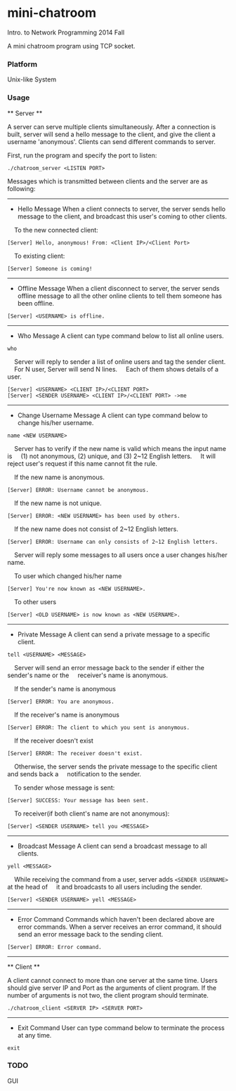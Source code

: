 # mini-chatroom
Intro. to Network Programming 2014 Fall

A mini chatroom program using TCP socket.

### Platform
Unix-like System

### Usage
** Server **

  A server can serve multiple clients simultaneously. After a connection is built, server will send a hello message to the client, and give the client a username 'anonymous'. Clients can send different commands to server.

  First, run the program and specify the port to listen:

```
./chatroom_server <LISTEN PORT>
```

  Messages which is transmitted between clients and the server are as following:

--------------------------------------------------------------------------------
* Hello Message
  When a client connects to server, the server sends hello message to the client,
  and broadcast this user's coming to other clients.


&nbsp;&nbsp;&nbsp;&nbsp;To the new connected client:

    [Server] Hello, anonymous! From: <Client IP>/<Client Port>

&nbsp;&nbsp;&nbsp;&nbsp;To existing client:

    [Server] Someone is coming!

--------------------------------------------------------------------------------
* Offline Message
  When a client disconnect to server, the server sends offline message to all the other online clients to tell them someone has been offline.

```
[Server] <USERNAME> is offline.
```

--------------------------------------------------------------------------------
* Who Message
  A client can type command below to list all online users.

```
who
```

&nbsp;&nbsp;&nbsp;&nbsp;Server will reply to sender a list of online users and tag the sender client.
&nbsp;&nbsp;&nbsp;&nbsp;For N user, Server will send N lines.
&nbsp;&nbsp;&nbsp;&nbsp;Each of them shows details of a user.

```
[Server] <USERNAME> <CLIENT IP>/<CLIENT PORT>
[Server] <SENDER USERNAME> <CLIENT IP>/<CLIENT PORT> ->me
```

--------------------------------------------------------------------------------
* Change Username Message
  A client can type command below to change his/her username.

```
name <NEW USERNAME>
```

&nbsp;&nbsp;&nbsp;&nbsp;Server has to verify if the new name is valid which means the input name is
&nbsp;&nbsp;&nbsp;&nbsp;(1) not anonymous, (2) unique, and (3) 2~12 English letters.
&nbsp;&nbsp;&nbsp;&nbsp;It will reject user's request if this name cannot fit the rule.


&nbsp;&nbsp;&nbsp;&nbsp;If the new name is anonymous.

    [Server] ERROR: Username cannot be anonymous.

&nbsp;&nbsp;&nbsp;&nbsp;If the new name is not unique.

    [Server] ERROR: <NEW USERNAME> has been used by others.

&nbsp;&nbsp;&nbsp;&nbsp;If the new name does not consist of 2~12 English letters.

    [Server] ERROR: Username can only consists of 2~12 English letters.

&nbsp;&nbsp;&nbsp;&nbsp;Server will reply some messages to all users once a user changes his/her name.

&nbsp;&nbsp;&nbsp;&nbsp;To user which changed his/her name

    [Server] You're now known as <NEW USERNAME>.

&nbsp;&nbsp;&nbsp;&nbsp;To other users

    [Server] <OLD USERNAME> is now known as <NEW USERNAME>.

--------------------------------------------------------------------------------
* Private Message
  A client can send a private message to a specific client.

```
tell <USERNAME> <MESSAGE>
```

&nbsp;&nbsp;&nbsp;&nbsp;Server will send an error message back to the sender if either the sender's name or the
&nbsp;&nbsp;&nbsp;&nbsp;receiver's name is anonymous.

&nbsp;&nbsp;&nbsp;&nbsp;If the sender's name is anonymous

    [Server] ERROR: You are anonymous.

&nbsp;&nbsp;&nbsp;&nbsp;If the receiver's name is anonymous

    [Server] ERROR: The client to which you sent is anonymous.

&nbsp;&nbsp;&nbsp;&nbsp;If the receiver doesn't exist

    [Server] ERROR: The receiver doesn't exist.

&nbsp;&nbsp;&nbsp;&nbsp;Otherwise, the server sends the private message to the specific client and sends back a
&nbsp;&nbsp;&nbsp;&nbsp;notification to the sender.


&nbsp;&nbsp;&nbsp;&nbsp;To sender whose message is sent:

    [Server] SUCCESS: Your message has been sent.

&nbsp;&nbsp;&nbsp;&nbsp;To receiver(if both client's name are not anonymous):

    [Server] <SENDER USERNAME> tell you <MESSAGE>

--------------------------------------------------------------------------------
* Broadcast Message
  A client can send a broadcast message to all clients.

```
yell <MESSAGE>
```

&nbsp;&nbsp;&nbsp;&nbsp;While receiving the command from a user, server adds `<SENDER USERNAME>` at the head of
&nbsp;&nbsp;&nbsp;&nbsp;it and broadcasts to all users including the sender.

```
[Server] <SENDER USERNAME> yell <MESSAGE>
```

--------------------------------------------------------------------------------
* Error Command
  Commands which haven't been declared above are error commands.
  When a server receives an error command, it should send an error message back to the sending client.

```
[Server] ERROR: Error command.
```

--------------------------------------------------------------------------------

** Client **

  A client cannot connect to more than one server at the same time.
  Users should give server IP and Port as the arguments of client program.
  If the number of arguments is not two, the client program should terminate.

```
./chatroom_client <SERVER IP> <SERVER PORT>
```

--------------------------------------------------------------------------------
* Exit Command
  User can type command below to terminate the process at any time.

```
exit
```

### TODO
GUI
